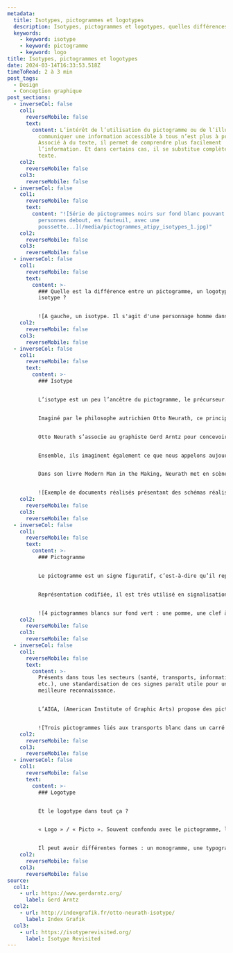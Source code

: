 ```yaml
---
metadata:
  title: Isotypes, pictogrammes et logotypes
  description: Isotypes, pictogrammes et logotypes, quelles différences ?
  keywords:
    - keyword: isotype
    - keyword: pictogramme
    - keyword: logo
title: Isotypes, pictogrammes et logotypes
date: 2024-03-14T16:33:53.518Z
timeToRead: 2 à 3 min
post_tags:
  - Design
  - Conception graphique
post_sections:
  - inverseCol: false
    col1:
      reverseMobile: false
      text:
        content: L’intérêt de l’utilisation du pictogramme ou de l’illustration pour
          communiquer une information accessible à tous n’est plus à prouver.
          Associé à du texte, il permet de comprendre plus facilement
          l’information. Et dans certains cas, il se substitue complètement au
          texte.
    col2:
      reverseMobile: false
    col3:
      reverseMobile: false
  - inverseCol: false
    col1:
      reverseMobile: false
      text:
        content: "![Série de pictogrammes noirs sur fond blanc pouvant représentant des
          personnes debout, en fauteuil, avec une
          poussette...](/media/pictogrammes_atipy_isotypes_1.jpg)"
    col2:
      reverseMobile: false
    col3:
      reverseMobile: false
  - inverseCol: false
    col1:
      reverseMobile: false
      text:
        content: >-
          ### Quelle est la différence entre un pictogramme, un logotype et un
          isotype ?


          ![A gauche, un isotype. Il s'agit d'une personnage homme dans un style graphique un peu rétro. Au milieu, un pictogramme homme comme ceux que l'on peut trouver sur les portes des toilettes. A droite, le logo de Johnny Walker qui représente un homme qui marche dans un style anglais un peu rétro.](/media/pictogrammes_atipy_isotypes_2.jpg)
    col2:
      reverseMobile: false
    col3:
      reverseMobile: false
  - inverseCol: false
    col1:
      reverseMobile: false
      text:
        content: >-
          ### Isotype


          L’isotype est un peu l’ancêtre du pictogramme, le précurseur. Créé en 1920, l’isotype (International System of TYpographic Picture Education) avait pour but la mise en place d’un langage universel.


          Imaginé par le philosophe autrichien Otto Neurath, ce principe de langage visuel devait être utilisé dans l’éducation. Efficace et pratique, il s’est vite étendu à d’autres domaines, comme la signalisation.


          Otto Neurath s’associe au graphiste Gerd Arntz pour concevoir plus de 4 000 signes au style épuré.


          Ensemble, ils imaginent également ce que nous appelons aujourd’hui les infographies ou datavisualisation, et dont le but est de rendre accessible une information au plus grand nombre.


          Dans son livre Modern Man in the Making, Neurath met en scène les données sociétales de l’époque. Il créée ainsi des centaines de schémas que l’on appelle infographies, si prisées aujourd’hui.


          ![Exemple de documents réalisés présentant des schémas réalisés à partir d'isotypes ](/media/pictogrammes_atipy_isotypes_3.jpg "Source : isotyperevisited.org")
    col2:
      reverseMobile: false
    col3:
      reverseMobile: false
  - inverseCol: false
    col1:
      reverseMobile: false
      text:
        content: >-
          ### Pictogramme


          Le pictogramme est un signe figuratif, c’est-à-dire qu’il représente un objet ou une situation (contrairement à l’idéogramme qui représente une idée).


          Représentation codifiée, il est très utilisé en signalisation et signalétique. Dans les gares, aéroports, musées, hôpitaux… il permet ainsi aux personnes pressées de comprendre rapidement l’information, ou aux usagers ne sachant pas lire d’y avoir également accès.


          ![4 pictogrammes blancs sur fond vert : une pomme, une clef à molette, une échelle de piscine et des lunettes](/media/pictogrammes_atipy_isotypes_4.jpg)
    col2:
      reverseMobile: false
    col3:
      reverseMobile: false
  - inverseCol: false
    col1:
      reverseMobile: false
      text:
        content: >-
          Présents dans tous les secteurs (santé, transports, informatique,
          etc.), une standardisation de ces signes paraît utile pour une
          meilleure reconnaissance.


          L’AIGA, (American Institute of Graphic Arts) propose des pictogrammes simples et libres de droits téléchargeable en ligne dans le but de les diffuser largement. Nous les avons tous vu au moins une fois sur un panneau signalétique.


          ![Trois pictogrammes liés aux transports blanc dans un carré noir : des couverts, un avion, une valise. ](/media/pictogrammes_atipy_isotypes_5.jpg)
    col2:
      reverseMobile: false
    col3:
      reverseMobile: false
  - inverseCol: false
    col1:
      reverseMobile: false
      text:
        content: >-
          ### Logotype


          Et le logotype dans tout ça ?


          « Logo » / « Picto ». Souvent confondu avec le pictogramme, le logotype a une tout autre fonction. Le logo est une marque, une identité visuelle.


          Il peut avoir différentes formes : un monogramme, une typographie, un symbole, un blason… Mais son but ne sera pas de donner une information pratique, comme peut le faire le pictogramme, mais bien d’identifier une entité (ville, marque, institution…).
    col2:
      reverseMobile: false
    col3:
      reverseMobile: false
source:
  col1:
    - url: https://www.gerdarntz.org/
      label: Gerd Arntz
  col2:
    - url: http://indexgrafik.fr/otto-neurath-isotype/
      label: Index Grafik
  col3:
    - url: https://isotyperevisited.org/
      label: Isotype Revisited
---
```

